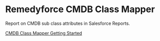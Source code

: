 # Remedyforce CMDB Class Mapper

Report on CMDB sub class attributes in Salesforce Reports.

[CMDB Class Mapper Getting Started](http://remedyforceservicedesk.com/2013/07/08/extending-remedyforce-cmdb-class-mapper-2/)